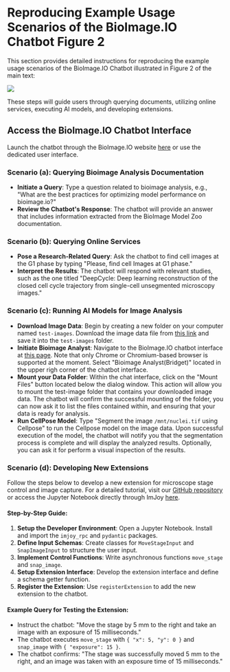 # Reproducing Example Usage Scenarios of the BioImage.IO Chatbot Figure 2

This section provides detailed instructions for reproducing the example usage scenarios of the BioImage.IO Chatbot illustrated in Figure 2 of the main text:

<img src="https://docs.google.com/drawings/d/e/2PACX-1vTIRwRldQBnTFqz0hvS01znGOEdoeDMJmZC-PlBM-O59u_xo7DfJlUEE9SlRsy6xO1hT2HuSOBrLmUz/pub?w=1324&amp;h=1063">


These steps will guide users through querying documents, utilizing online services, executing AI models, and developing extensions.

## Access the BioImage.IO Chatbot Interface
Launch the chatbot through the BioImage.IO website [here](https://bioimage.io/chat/) or use the dedicated user interface.

### Scenario (a): Querying Bioimage Analysis Documentation

- **Initiate a Query**: Type a question related to bioimage analysis, e.g., "What are the best practices for optimizing model performance on bioimage.io?"
- **Review the Chatbot's Response**: The chatbot will provide an answer that includes information extracted from the BioImage Model Zoo documentation.

### Scenario (b): Querying Online Services

- **Pose a Research-Related Query**: Ask the chatbot to find cell images at the G1 phase by typing "Please, find cell Images at G1 phase."
- **Interpret the Results**: The chatbot will respond with relevant studies, such as the one titled "DeepCycle: Deep learning reconstruction of the closed cell cycle trajectory from single-cell unsegmented microscopy images."

### Scenario (c): Running AI Models for Image Analysis
- **Download Image Data**: Begin by creating a new folder on your computer named `test-images`. Download the image data file from [this link](https://raw.githubusercontent.com/bioimage-io/bioimageio-chatbot/main/docs/example-data/nuclei.tif) and save it into the `test-images` folder.
- **Initiate Bioimage Analyst**: Navigate to the BioImage.IO chatbot interface at [this page](https://bioimage.io/chat/). Note that only Chrome or Chromium-based browser is supported at the moment. Select "Bioimage Analyst(Bridget)" located in the upper righ corner of the chatbot interface.
- **Mount your Data Folder**: Within the chat interface, click on the "Mount Files" button located below the dialog window. This action will allow you to mount the test-image folder that contains your downloaded image data. The chatbot will confirm the successful mounting of the folder, you can now ask it to list the files contained within, and ensuring that your data is ready for analysis.
- **Run CellPose Model**: Type "Segment the image `/mnt/nuclei.tif` using Cellpose" to run the Cellpose model on the image data. Upon successful execution of the model, the chatbot will notify you that the segmentation process is complete and will display the analyzed results. Optionally, you can ask it for perform a visual inspection of the results.

### Scenario (d): Developing New Extensions

Follow the steps below to develop a new extension for microscope stage control and image capture. For a detailed tutorial, visit our [GitHub repository](https://github.com/bioimage-io/bioimageio-chatbot/blob/main/docs/bioimage-chatbot-extension-tutorial.ipynb) or access the Jupyter Notebook directly through ImJoy [here](https://imjoy-notebook.netlify.app/lab/index.html?load=https://raw.githubusercontent.com/bioimage-io/bioimageio-chatbot/main/docs/bioimage-chatbot-extension-tutorial.ipynb&open=1).

#### Step-by-Step Guide:

1. **Setup the Developer Environment**: Open a Jupyter Notebook. Install and import the `imjoy_rpc` and `pydantic` packages.
2. **Define Input Schemas**: Create classes for `MoveStageInput` and `SnapImageInput` to structure the user input.
3. **Implement Control Functions**: Write asynchronous functions `move_stage` and `snap_image`.
4. **Setup Extension Interface**: Develop the extension interface and define a schema getter function.
5. **Register the Extension**: Use `registerExtension` to add the new extension to the chatbot.

#### Example Query for Testing the Extension:

- Instruct the chatbot: "Move the stage by 5 mm to the right and take an image with an exposure of 15 milliseconds."
- The chatbot executes `move_stage` with `{ "x": 5, "y": 0 }` and `snap_image` with `{ "exposure": 15 }`.
- The chatbot confirms: "The stage was successfully moved 5 mm to the right, and an image was taken with an exposure time of 15 milliseconds."
